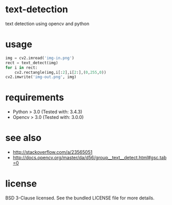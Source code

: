 # text-detection
text detection using opencv and python

# usage
``` python
img = cv2.imread('img-in.png')
rect = text_detect(img)
for i in rect:
    cv2.rectangle(img,i[:2],i[2:],(0,255,0))
cv2.imwrite('img-out.png', img)
```

# requirements
* Python > 3.0 (Tested with: 3.4.3)
* Opencv > 3.0 (Tested with: 3.0.0)

# see also
* http://stackoverflow.com/a/23565051
* http://docs.opencv.org/master/da/d56/group__text__detect.html#gsc.tab=0

# license
BSD 3-Clause licensed. See the bundled LICENSE file for more details.
